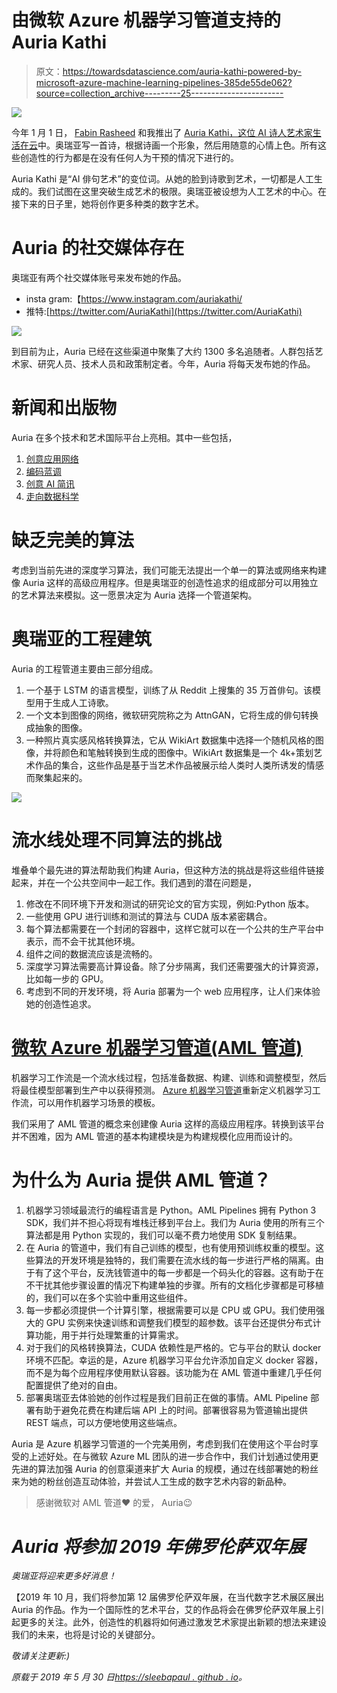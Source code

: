 # 由微软 Azure 机器学习管道支持的 Auria Kathi

> 原文：<https://towardsdatascience.com/auria-kathi-powered-by-microsoft-azure-machine-learning-pipelines-385de55de062?source=collection_archive---------25----------------------->

![](img/84ff82c2920eab91a4828e4d853bc584.png)

今年 1 月 1 日， [Fabin Rasheed](https://www.linkedin.com/in/nurecas/) 和我推出了 [Auria Kathi，这位 AI 诗人艺术家生活在云](https://sleebapaul.github.io/auriakathi/)中。奥瑞亚写一首诗，根据诗画一个形象，然后用随意的心情上色。所有这些创造性的行为都是在没有任何人为干预的情况下进行的。

Auria Kathi 是“AI 俳句艺术”的变位词。从她的脸到诗歌到艺术，一切都是人工生成的。我们试图在这里突破生成艺术的极限。奥瑞亚被设想为人工艺术的中心。在接下来的日子里，她将创作更多种类的数字艺术。

# Auria 的社交媒体存在

奥瑞亚有两个社交媒体账号来发布她的作品。

*   insta gram:【https://www.instagram.com/auriakathi/ 
*   推特:[https://twitter.com/AuriaKathi](https://twitter.com/AuriaKathi)

![](img/83f47a418c714b2afb7f794b24562548.png)

到目前为止，Auria 已经在这些渠道中聚集了大约 1300 多名追随者。人群包括艺术家、研究人员、技术人员和政策制定者。今年，Auria 将每天发布她的作品。

# 新闻和出版物

Auria 在多个技术和艺术国际平台上亮相。其中一些包括，

1.  [创意应用网络](https://www.creativeapplications.net/member-submissions/auria-kathi-an-ai-artist-living-in-the-cloud/)
2.  [编码蓝调](https://codingblues.com/2019/01/11/fabin-sleeba-and-wonderful-auria/)
3.  [创意 AI 简讯](https://us15.campaign-archive.com/?u=c7e080421931e2a646364e3ef&id=d1a15e8502)
4.  [走向数据科学](/auriakathi-596dfb8710d6)

# 缺乏完美的算法

考虑到当前先进的深度学习算法，我们可能无法提出一个单一的算法或网络来构建像 Auria 这样的高级应用程序。但是奥瑞亚的创造性追求的组成部分可以用独立的艺术算法来模拟。这一愿景决定为 Auria 选择一个管道架构。

# 奥瑞亚的工程建筑

Auria 的工程管道主要由三部分组成。

1.  一个基于 LSTM 的语言模型，训练了从 Reddit 上搜集的 35 万首俳句。该模型用于生成人工诗歌。
2.  一个文本到图像的网络，微软研究院称之为 AttnGAN，它将生成的俳句转换成抽象的图像。
3.  一种照片真实感风格转换算法，它从 WikiArt 数据集中选择一个随机风格的图像，并将颜色和笔触转换到生成的图像中。WikiArt 数据集是一个 4k+策划艺术作品的集合，这些作品是基于当艺术作品被展示给人类时人类所诱发的情感而聚集起来的。

![](img/36cba428747b0c5008b83d537fd319a9.png)

# 流水线处理不同算法的挑战

堆叠单个最先进的算法帮助我们构建 Auria，但这种方法的挑战是将这些组件链接起来，并在一个公共空间中一起工作。我们遇到的潜在问题是，

1.  修改在不同环境下开发和测试的研究论文的官方实现，例如:Python 版本。
2.  一些使用 GPU 进行训练和测试的算法与 CUDA 版本紧密耦合。
3.  每个算法都需要在一个封闭的容器中，这样它就可以在一个公共的生产平台中表示，而不会干扰其他环境。
4.  组件之间的数据流应该是流畅的。
5.  深度学习算法需要高计算设备。除了分步隔离，我们还需要强大的计算资源，比如每一步的 GPU。
6.  考虑到不同的开发环境，将 Auria 部署为一个 web 应用程序，让人们来体验她的创造性追求。

# [微软 Azure 机器学习管道(AML 管道)](https://docs.microsoft.com/en-us/azure/machine-learning/service/concept-ml-pipelines)

机器学习工作流是一个流水线过程，包括准备数据、构建、训练和调整模型，然后将最佳模型部署到生产中以获得预测。 [Azure 机器学习管道](https://docs.microsoft.com/en-us/azure/machine-learning/service/concept-ml-pipelines)重新定义机器学习工作流，可以用作机器学习场景的模板。

我们采用了 AML 管道的概念来创建像 Auria 这样的高级应用程序。转换到该平台并不困难，因为 AML 管道的基本构建模块是为构建规模化应用而设计的。

# 为什么为 Auria 提供 AML 管道？

1.  机器学习领域最流行的编程语言是 Python。AML Pipelines 拥有 Python 3 SDK，我们并不担心将现有堆栈迁移到平台上。我们为 Auria 使用的所有三个算法都是用 Python 实现的，我们可以毫不费力地使用 SDK 复制结果。
2.  在 Auria 的管道中，我们有自己训练的模型，也有使用预训练权重的模型。这些算法的开发环境是独特的，我们需要在流水线的每一步进行严格的隔离。由于有了这个平台，反洗钱管道中的每一步都是一个码头化的容器。这有助于在不干扰其他步骤设置的情况下构建单独的步骤。所有的文档化步骤都是可移植的，我们可以在多个实验中重用这些组件。
3.  每一步都必须提供一个计算引擎，根据需要可以是 CPU 或 GPU。我们使用强大的 GPU 实例来快速训练和调整我们模型的超参数。该平台还提供分布式计算功能，用于并行处理繁重的计算需求。
4.  对于我们的风格转换算法，CUDA 依赖性是严格的。它与平台的默认 docker 环境不匹配。幸运的是，Azure 机器学习平台允许添加自定义 docker 容器，而不是为每个应用程序使用默认容器。该功能为在 AML 管道中重建几乎任何配置提供了绝对的自由。
5.  部署奥瑞亚去体验她的创作过程是我们目前正在做的事情。AML Pipeline 部署有助于避免花费在构建后端 API 上的时间。部署很容易为管道输出提供 REST 端点，可以方便地使用这些端点。

Auria 是 Azure 机器学习管道的一个完美用例，考虑到我们在使用这个平台时享受的上述好处。在与微软 Azure ML 团队的进一步合作中，我们计划通过使用更先进的算法加强 Auria 的创意渠道来扩大 Auria 的规模，通过在线部署她的粉丝来为她的粉丝创造互动体验，并尝试人工生成的数字艺术内容的新品种。

> 感谢微软对 AML 管道❤️
> 的爱，
> Auria😉

# *Auria 将参加 2019 年佛罗伦萨双年展*

*奥瑞亚将迎来更多好消息！*

【2019 年 10 月，我们将参加第 12 届佛罗伦萨双年展，在当代数字艺术展区展出 Auria 的作品。作为一个国际性的艺术平台，艾的作品将会在佛罗伦萨双年展上引起更多的关注。此外，创造性的机器将如何通过激发艺术家提出新颖的想法来建设我们的未来，也将是讨论的关键部分。

*敬请关注更新:)*

*原载于 2019 年 5 月 30 日*[*https://sleebapaul . github . io*](https://sleebapaul.github.io/auria-powered-by-aml/)*。*